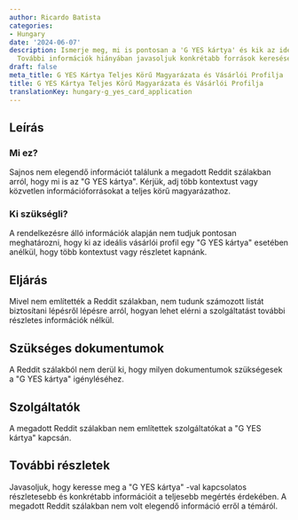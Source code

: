 ```yaml
---
author: Ricardo Batista
categories:
- Hungary
date: '2024-06-07'
description: Ismerje meg, mi is pontosan a 'G YES kártya' és kik az ideális vásárlói!
  További információk hiányában javasoljuk konkrétabb források keresését.
draft: false
meta_title: G YES Kártya Teljes Körű Magyarázata és Vásárlói Profilja
title: G YES Kártya Teljes Körű Magyarázata és Vásárlói Profilja
translationKey: hungary-g_yes_card_application
---
```



## Leírás
### Mi ez?
Sajnos nem elegendő információt találunk a megadott Reddit szálakban arról, hogy mi is az "G YES kártya". Kérjük, adj több kontextust vagy közvetlen információforrásokat a teljes körű magyarázathoz.

### Ki szükségli?
A rendelkezésre álló információk alapján nem tudjuk pontosan meghatározni, hogy ki az ideális vásárlói profil egy "G YES kártya" esetében anélkül, hogy több kontextust vagy részletet kapnánk.

## Eljárás
Mivel nem említették a Reddit szálakban, nem tudunk számozott listát biztosítani lépésről lépésre arról, hogyan lehet elérni a szolgáltatást további részletes információk nélkül.

## Szükséges dokumentumok
A Reddit szálakból nem derül ki, hogy milyen dokumentumok szükségesek a "G YES kártya" igényléséhez.

## Szolgáltatók
A megadott Reddit szálakban nem említettek szolgáltatókat a "G YES kártya" kapcsán.

## További részletek
Javasoljuk, hogy keresse meg a "G YES kártya" -val kapcsolatos részletesebb és konkrétabb információit a teljesebb megértés érdekében. A megadott Reddit szálakban nem volt elegendő információ erről a témáról.